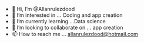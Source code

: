 - 👋 Hi, I’m @Allanrulezdood
- 👀 I’m interested in ... Coding and app creation
- 🌱 I’m currently learning ...Data science
- 💞️ I’m looking to collaborate on ... app creation
- 📫 How to reach me ... allanrulezdood@hotmail.com

<!---
Allanrulezdood/Allanrulezdood is a ✨ special ✨ repository because its `README.md` (this file) appears on your GitHub profile.
You can click the Preview link to take a look at your changes.
--->
